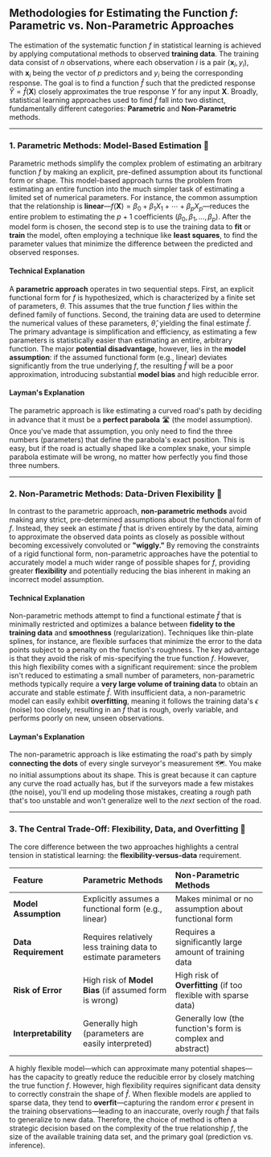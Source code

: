 ## Methodologies for Estimating the Function $f$: Parametric vs. Non-Parametric Approaches

The estimation of the systematic function $f$ in statistical learning is achieved by applying computational methods to observed **training data**. The training data consist of $n$ observations, where each observation $i$ is a pair $(\mathbf{x}_i, y_i)$, with $\mathbf{x}_i$ being the vector of $p$ predictors and $y_i$ being the corresponding response. The goal is to find a function $\hat{f}$ such that the predicted response $\hat{Y} = \hat{f}(\mathbf{X})$ closely approximates the true response $Y$ for any input $\mathbf{X}$. Broadly, statistical learning approaches used to find $\hat{f}$ fall into two distinct, fundamentally different categories: **Parametric** and **Non-Parametric** methods.

***

### 1. Parametric Methods: Model-Based Estimation 📐

Parametric methods simplify the complex problem of estimating an arbitrary function $f$ by making an explicit, pre-defined assumption about its functional form or shape. This model-based approach turns the problem from estimating an entire function into the much simpler task of estimating a limited set of numerical parameters. For instance, the common assumption that the relationship is **linear**—$f(\mathbf{X}) = \beta_0 + \beta_1X_1 + \cdots + \beta_pX_p$—reduces the entire problem to estimating the $p+1$ coefficients ($\beta_0, \beta_1, \ldots, \beta_p$). After the model form is chosen, the second step is to use the training data to **fit** or **train** the model, often employing a technique like **least squares**, to find the parameter values that minimize the difference between the predicted and observed responses.

#### Technical Explanation
A **parametric approach** operates in two sequential steps. First, an explicit functional form for $f$ is hypothesized, which is characterized by a finite set of parameters, $\theta$. This assumes that the true function $f$ lies within the defined family of functions. Second, the training data are used to determine the numerical values of these parameters, $\hat{\theta}$, yielding the final estimate $\hat{f}$. The primary advantage is simplification and efficiency, as estimating a few parameters is statistically easier than estimating an entire, arbitrary function. The major **potential disadvantage**, however, lies in the **model assumption**: if the assumed functional form (e.g., linear) deviates significantly from the true underlying $f$, the resulting $\hat{f}$ will be a poor approximation, introducing substantial **model bias** and high reducible error.

#### Layman's Explanation
The parametric approach is like estimating a curved road's path by deciding in advance that it must be a **perfect parabola** 🛣️ (the model assumption). Once you've made that assumption, you only need to find the three numbers (parameters) that define the parabola's exact position. This is easy, but if the road is actually shaped like a complex snake, your simple parabola estimate will be wrong, no matter how perfectly you find those three numbers.

***

### 2. Non-Parametric Methods: Data-Driven Flexibility 🌊

In contrast to the parametric approach, **non-parametric methods** avoid making any strict, pre-determined assumptions about the functional form of $f$. Instead, they seek an estimate $\hat{f}$ that is driven entirely by the data, aiming to approximate the observed data points as closely as possible without becoming excessively convoluted or **"wiggly."** By removing the constraints of a rigid functional form, non-parametric approaches have the potential to accurately model a much wider range of possible shapes for $f$, providing greater **flexibility** and potentially reducing the bias inherent in making an incorrect model assumption.

#### Technical Explanation
Non-parametric methods attempt to find a functional estimate $\hat{f}$ that is minimally restricted and optimizes a balance between **fidelity to the training data** and **smoothness** (regularization). Techniques like thin-plate splines, for instance, are flexible surfaces that minimize the error to the data points subject to a penalty on the function's roughness. The key advantage is that they avoid the risk of mis-specifying the true function $f$. However, this high flexibility comes with a significant requirement: since the problem isn't reduced to estimating a small number of parameters, non-parametric methods typically require a **very large volume of training data** to obtain an accurate and stable estimate $\hat{f}$. With insufficient data, a non-parametric model can easily exhibit **overfitting**, meaning it follows the training data's $\epsilon$ (noise) too closely, resulting in an $\hat{f}$ that is rough, overly variable, and performs poorly on new, unseen observations.

#### Layman's Explanation
The non-parametric approach is like estimating the road's path by simply **connecting the dots** of every single surveyor's measurement 🗺️. You make no initial assumptions about its shape. This is great because it can capture any curve the road actually has, but if the surveyors made a few mistakes (the noise), you'll end up modeling those mistakes, creating a rough path that's too unstable and won't generalize well to the *next* section of the road.

***

### 3. The Central Trade-Off: Flexibility, Data, and Overfitting 🎯

The core difference between the two approaches highlights a central tension in statistical learning: the **flexibility-versus-data** requirement.

| Feature | Parametric Methods | Non-Parametric Methods |
| :--- | :--- | :--- |
| **Model Assumption** | Explicitly assumes a functional form (e.g., linear) | Makes minimal or no assumption about functional form |
| **Data Requirement** | Requires relatively less training data to estimate parameters | Requires a significantly large amount of training data |
| **Risk of Error** | High risk of **Model Bias** (if assumed form is wrong) | High risk of **Overfitting** (if too flexible with sparse data) |
| **Interpretability** | Generally high (parameters are easily interpreted) | Generally low (the function's form is complex and abstract) |

A highly flexible model—which can approximate many potential shapes—has the capacity to greatly reduce the reducible error by closely matching the true function $f$. However, high flexibility requires significant data density to correctly constrain the shape of $\hat{f}$. When flexible models are applied to sparse data, they tend to **overfit**—capturing the random error $\epsilon$ present in the training observations—leading to an inaccurate, overly rough $\hat{f}$ that fails to generalize to new data. Therefore, the choice of method is often a strategic decision based on the complexity of the true relationship $f$, the size of the available training data set, and the primary goal (prediction vs. inference).
